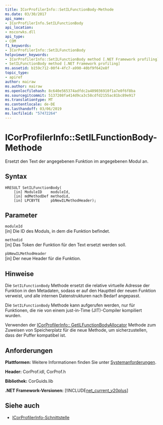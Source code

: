 ```yaml
---
title: ICorProfilerInfo::SetILFunctionBody-Methode
ms.date: 03/30/2017
api_name:
- ICorProfilerInfo.SetILFunctionBody
api_location:
- mscorwks.dll
api_type:
- COM
f1_keywords:
- ICorProfilerInfo::SetILFunctionBody
helpviewer_keywords:
- ICorProfilerInfo::SetILFunctionBody method [.NET Framework profiling]
- SetILFunctionBody method [.NET Framework profiling]
ms.assetid: b159c712-00f4-4fc7-a990-40bf9f642e8f
topic_type:
- apiref
author: mairaw
ms.author: mairaw
ms.openlocfilehash: 8c640e565374adfdc2a409036910f1a7e0f6f8ba
ms.sourcegitcommit: 5137208fa414d9ca3c58cdfd2155ac81bc89e917
ms.translationtype: MT
ms.contentlocale: de-DE
ms.lasthandoff: 03/06/2019
ms.locfileid: "57472264"
---
```

# <a name="icorprofilerinfosetilfunctionbody-method"></a>ICorProfilerInfo::SetILFunctionBody-Methode
Ersetzt den Text der angegebenen Funktion im angegebenen Modul an.  
  
## <a name="syntax"></a>Syntax  
  
```  
HRESULT SetILFunctionBody(  
    [in] ModuleID    moduleId,  
    [in] mdMethodDef methodid,  
    [in] LPCBYTE     pbNewILMethodHeader);  
```  
  
## <a name="parameters"></a>Parameter  
 `moduleId`  
 [in] Die ID des Moduls, in dem die Funktion befindet.  
  
 `methodid`  
 [in] Das Token der Funktion für den Text ersetzt werden soll.  
  
 `pbNewILMethodHeader`  
 [in] Der neue Header für die Funktion.  
  
## <a name="remarks"></a>Hinweise  
 Die `SetILFunctionBody` Methode ersetzt die relative virtuelle Adresse der Funktion in den Metadaten, sodass er auf den Hauptteil der neuen Funktion verweist, und alle internen Datenstrukturen nach Bedarf angepasst.  
  
 Die `SetILFunctionBody` Methode kann aufgerufen werden, nur für Funktionen, die nie von einem just-in-Time (JIT)-Compiler kompiliert wurden.  
  
 Verwenden der [ICorProfilerInfo:: GetILFunctionBodyAllocator](../../../../docs/framework/unmanaged-api/profiling/icorprofilerinfo-getilfunctionbodyallocator-method.md) Methode zum Zuweisen von Speicherplatz für die neue Methode, um sicherzustellen, dass der Puffer kompatibel ist.  
  
## <a name="requirements"></a>Anforderungen  
 **Plattformen:** Weitere Informationen finden Sie unter [Systemanforderungen](../../../../docs/framework/get-started/system-requirements.md).  
  
 **Header:** CorProf.idl, CorProf.h  
  
 **Bibliothek:** CorGuids.lib  
  
 **.NET Framework-Versionen:** [!INCLUDE[net_current_v20plus](../../../../includes/net-current-v20plus-md.md)]  
  
## <a name="see-also"></a>Siehe auch
- [ICorProfilerInfo-Schnittstelle](../../../../docs/framework/unmanaged-api/profiling/icorprofilerinfo-interface.md)
